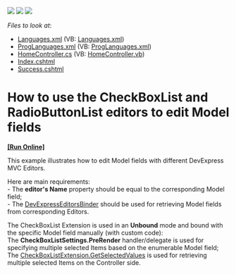 <!-- default badges list -->
![](https://img.shields.io/endpoint?url=https://codecentral.devexpress.com/api/v1/VersionRange/128549270/14.1.3%2B)
[![](https://img.shields.io/badge/Open_in_DevExpress_Support_Center-FF7200?style=flat-square&logo=DevExpress&logoColor=white)](https://supportcenter.devexpress.com/ticket/details/E4125)
[![](https://img.shields.io/badge/📖_How_to_use_DevExpress_Examples-e9f6fc?style=flat-square)](https://docs.devexpress.com/GeneralInformation/403183)
<!-- default badges end -->
<!-- default file list -->
*Files to look at*:

* [Languages.xml](./CS/App_Data/Languages.xml) (VB: [Languages.xml](./VB/App_Data/Languages.xml))
* [ProgLanguages.xml](./CS/App_Data/ProgLanguages.xml) (VB: [ProgLanguages.xml](./VB/App_Data/ProgLanguages.xml))
* [HomeController.cs](./CS/Controllers/HomeController.cs) (VB: [HomeController.vb](./VB/Controllers/HomeController.vb))
* [Index.cshtml](./CS/Views/Home/Index.cshtml)
* [Success.cshtml](./CS/Views/Home/Success.cshtml)
<!-- default file list end -->
# How to use the CheckBoxList and RadioButtonList editors to edit Model fields
<!-- run online -->
**[[Run Online]](https://codecentral.devexpress.com/e4125/)**
<!-- run online end -->


<p>This example illustrates how to edit Model fields with different DevExpress MVC Editors.</p><p>Here are main requirements:<br />
- The <strong>editor's Name</strong> property should be equal to the corresponding Model field;<br />
- The <a href="https://docs.devexpress.com/AspNetMvc/DevExpress.Web.Mvc.DevExpressEditorsBinder._members"><u>DevExpressEditorsBinder</u></a> should be used for retrieving Model fields from corresponding Editors.</p><p>The CheckBoxList Extension is used in an <strong>Unbound</strong> mode and bound with the specific Model field manually (with custom code):<br />
The <strong>CheckBoxListSettings.PreRender</strong> handler/delegate is used for specifying multiple selected Items based on the enumerable Model field;<br />
The <a href="https://docs.devexpress.com/AspNetMvc/DevExpress.Web.Mvc.CheckBoxListExtension.GetSelectedValues--1(System.String)"><u>CheckBoxListExtension.GetSelectedValues<T></u></a> is used for retrieving multiple selected Items on the Controller side.</p>

<br/>


